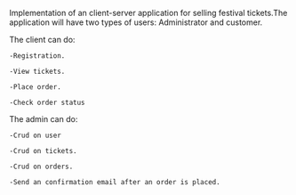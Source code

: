 
Implementation of an client-server application for selling festival tickets.The application will have two types of users: Administrator and customer.
  
  
  The client can do:
  
    -Registration.
    
    -View tickets.
    
    -Place order.
    
    -Check order status
    
  
 The admin can do:
 
    -Crud on user
   
    -Crud on tickets.
   
    -Crud on orders.
   
    -Send an confirmation email after an order is placed.
    
